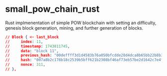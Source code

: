 # small_pow_chain_rust

Rust implmenentation of simple POW blockchain with setting an difficulty, genesis block generation, mining, and further generation of blocks.

```json
// Block { <- last_block
//     index: 11,
//     timestamp: 1743811745,
//     data: "block 11",
//     previous_hash: "00deffff3d1d4583b76a050bfcdde28d4dca8b65bb22b8b3e3996b83ff024204",
//     hash: "007a8b2c178b18c2539b5bff621b2308bf46af73eb57be2d1642c7e4f65716ff",
//     nonce: 311,
// },
```
